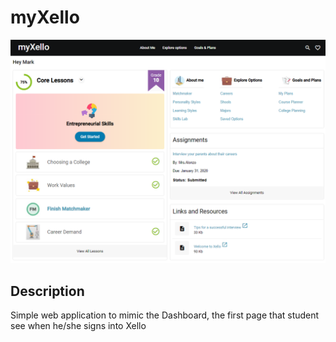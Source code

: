 # myXello

![](FE/src/assets/img/dashboard.png)

## Description
Simple web application to mimic the Dashboard, the first page that student see when he/she signs into Xello 
